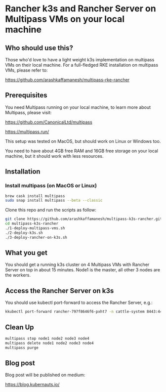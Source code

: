 # Rancher k3s and Rancher Server on Multipass VMs on your local machine

## Who should use this?

Those who'd love to have a light weight k3s implementation on multipass VMs on their local machine. For a full-fledged RKE installation on multipass VMs, please refer to:

https://github.com/arashkaffamanesh/multipass-rke-rancher

## Prerequisites

You need Multipass running on your local machine, to learn more about Multipass, please visit:

https://github.com/CanonicalLtd/multipass

https://multipass.run/

This setup was tested on MacOS, but should work on Linux or Windows too.

You need to have about 4GB free RAM and 16GB free storage on your local machine, but it should work with less resources.

## Installation

### Install multipass (on MacOS or Linux)

```bash
brew cask install multipass
sudo snap install multipass --beta --classic
```

Clone this repo and run the scripts as follow:

```bash
git clone https://github.com/arashkaffamanesh/multipass-k3s-rancher.git
cd multipass-k3s-rancher
./1-deploy-multipass-vms.sh
./2-deploy-k3s.sh
./3-deploy-rancher-on-k3s.sh
```

## What you get

You should get a running k3s cluster on 4 Multipass VMs with Rancher Server on top in about 15 minutes. Node1 is the master, all other 3 nodes are the workers.

## Access the Rancher Server on k3s

You should use kubectl port-forward to access the Rancher Server, e.g.:

```bash
kkubectl port-forward rancher-797f8646f6-pxht7 -n cattle-system 8443:443
```

## Clean Up

```bash
multipass stop node1 node2 node3 node4
multipass delete node1 node2 node3 node4
multipass purge
```

## Blog post

Blog post will be published on medium:

https://blog.kubernauts.io/


